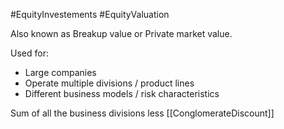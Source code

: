 #EquityInvestements #EquityValuation 

Also known as Breakup value or Private market value. 

Used for: 
- Large companies 
- Operate multiple divisions / product lines 
- Different business models / risk characteristics 

Sum of all the business divisions less [[ConglomerateDiscount]] 
